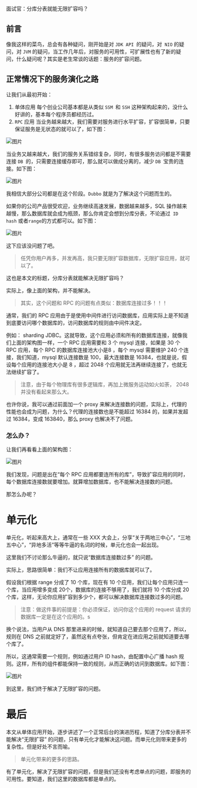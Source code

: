 面试官：分库分表就能无限扩容吗？

## **前言** 

像我这样的菜鸟，总会有各种疑问，刚开始是对 `JDK API `的疑问，对` NIO` 的疑问，对 `JVM` 的疑问，当工作几年后，对服务的可用性，可扩展性也有了新的疑问，什么疑问呢？其实是老生常谈的话题：服务的扩容问题。 

## 正常情况下的服务演化之路

让我们从最初开始：

1. 单体应用 每个创业公司基本都是从类似 `SSM `和 `SSH` 这种架构起来的，没什么好讲的，基本每个程序员都经历过。
2. `RPC` 应用 当业务越来越大，我们需要对服务进行水平扩容，扩容很简单，只要保证服务是无状态的就可以了，如下图：

![图片](https://mmbiz.qpic.cn/mmbiz_png/CvQa8Yf8vq3XJfTIvUYE9rzldfPSpstbKIEeTyUTLYysDnjDOVZDTsYzu4zI2pZv3Qg9S7KHpexhAeu9uP9whg/640?wx_fmt=png&tp=webp&wxfrom=5&wx_lazy=1&wx_co=1)

当业务又越来越大，我们的服务关系错综复杂，同时，有很多服务访问都是不需要连接 `DB `的，只需要连接缓存即可，那么就可以做成分离的，减少 `DB `宝贵的连接。如下图：

![图片](https://mmbiz.qpic.cn/mmbiz_png/CvQa8Yf8vq3XJfTIvUYE9rzldfPSpstb9eiaWDRHbvlyxcl1CEIbPiaia1tQeGv2bYuBjrciaFoR3vfSwsuuKWoDfg/640?wx_fmt=png&tp=webp&wxfrom=5&wx_lazy=1&wx_co=1)

我相信大部分公司都是在这个阶段。`Dubbo` 就是为了解决这个问题而生的。

如果你的公司产品很受欢迎，业务继续高速发展，数据越来越多，SQL 操作越来越慢，那么数据库就会成为瓶颈，那么你肯定会想到分库分表，不论通过` ID hash` 或者` range `的方式都可以。如下图：

![图片](https://mmbiz.qpic.cn/mmbiz_png/CvQa8Yf8vq3XJfTIvUYE9rzldfPSpstbOUL60R6uD1ESxRCK13EicSQKsajrsWHxsTxRibQibAUsIGhttNrCjotdQ/640?wx_fmt=png&tp=webp&wxfrom=5&wx_lazy=1&wx_co=1)

这下应该没问题了吧。

> 任凭你用户再多，并发再高，我只要无限扩容数据库，无限扩容应用，就可以了。

这也是本文的标题，分库分表就能解决无限扩容吗？

实际上，像上面的架构，并不能解决。

> 其实，这个问题和 RPC 的问题有点类似：数据库连接过多！！！

通常，我们的 RPC 应用由于是使用中间件进行访问数据库，应用实际上是不知道到底要访问哪个数据库的，访问数据库的规则由中间件决定。

例如： sharding JDBC。这就导致，这个应用必须和所有的数据库连接，就像我们上面的架构图一样，一个 RPC 应用需要和 3 个 mysql 连接，如果是 30 个 RPC 应用，每个 RPC 的数据库连接池大小是8 ，每个 mysql 需要维护 240 个连接，我们知道，mysql 默认连接数是 100，最大连接数是 16384，也就是说，假设每个应用的连接池大小是 8 ，超过 2048 个应用就无法再继续连接了，也就无法继续扩容了。

> 注意，由于每个物理库有很多逻辑库，再加上微服务运动如火如荼， 2048 并没有看起来那么大。

也许你说，我可以通过前面加一个 proxy 来解决连接数的问题，实际上，代理的性能也会成为问题，为什么？代理的连接数也是不能超过 16384 的，如果并发超过 16384，变成 163840，那么 proxy 也解决不了问题。

### 怎么办？

让我们再看看上面的架构图：

![图片](https://mmbiz.qpic.cn/mmbiz_png/CvQa8Yf8vq3XJfTIvUYE9rzldfPSpstbgS1gDmkw34j2SuReoOVkLsgEWHZDlauojhgGSxFYDbRFHYYT2JElBA/640?wx_fmt=png&tp=webp&wxfrom=5&wx_lazy=1&wx_co=1)

我们发现，问题是出在“每个 RPC 应用都要连所有的库”，导致扩容应用的同时，每个数据库连接数就要增加。就算增加数据库，也不能解决连接数的问题。

那怎么办呢？

# 单元化

单元化，听起来高大上，通常在一些 XXX 大会上，分享“关于两地三中心”，“三地五中心”，“异地多活”等等牛逼的名词的时候，单元化也会一起出现。

这里我们不讨论那么牛逼的，就只说“数据库连接数过多” 的问题。

实际上，思路很简单：我们不让应用连接所有的数据库就可以了。

假设我们根据 range 分成了 10 个库，现在有 10 个应用，我们让每个应用只连一个库，当应用增多变成 20个，数据库的连接不够用了，我们就将 10 个库分成 20 个库，这样，无论你应用扩容到多少个，都可以解决数据库连接数过多的问题。

> 注意：做这件事的前提是：你必须保证，访问你这个应用的 request 请求的数据库一定是在这个应用的。s

换个说法，当用户从 DNS 那里进来的时候，就知道自己要去那个应用了，所以，规则在 DNS 之前就定好了，虽然这有点夸张，但肯定在进应用之前就知道要去哪个库了。

所以，这通常需要一个规则，例如通过用户 ID hash，由配置中心广播 hash 规则。这样，所有的组件都能保持一致的规则，从而正确的访问到数据库。如下图：

![图片](https://mmbiz.qpic.cn/mmbiz_png/CvQa8Yf8vq3XJfTIvUYE9rzldfPSpstb2QDXXefcQvKFCXTia3x6urHQAk9Qib5zeib3RKbT6IqHEpngibj4dd60zg/640?wx_fmt=png&tp=webp&wxfrom=5&wx_lazy=1&wx_co=1)

到这里，我们终于解决了无限扩容的问题。

# 最后

本文从单体应用开始，逐步讲述了一个正常后台的演进历程，知道了分库分表并不能解决“无限扩容” 的问题，只有单元化才能解决这问题。而单元化则带来更多的复杂性。但是好处不言而喻。

> 单元化带来的更多的思路。

有了单元化，解决了无限扩容的问题，但是我们还没有考虑单点的问题，即服务的可用性。要知道，我们这里的数据库都是单点的。

















